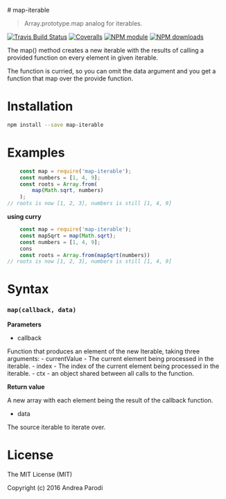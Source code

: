 # map-iterable

> Array.prototype.map analog for iterables.

[![Travis Build Status](https://img.shields.io/travis/parro-it/map-iterable.svg)](http://travis-ci.org/parro-it/map-iterable)
[![Coveralls](https://img.shields.io/coveralls/parro-it/map-iterable.svg?maxAge=2592000)](https://coveralls.io/github/parro-it/map-iterable)
[![NPM module](https://img.shields.io/npm/v/map-iterable.svg)](https://npmjs.org/package/map-iterable)
[![NPM downloads](https://img.shields.io/npm/dt/map-iterable.svg)](https://npmjs.org/package/map-iterable)


The map() method creates a new iterable with the results of calling a provided function on every element in given iterable.

The function is curried, so you can omit the data argument and you get a function that map over the provide function.

# Installation

```bash
npm install --save map-iterable
```

# Examples

```js
	const map = require('map-iterable');
	const numbers = [1, 4, 9];
	const roots = Array.from(
		map(Math.sqrt, numbers)
	);
// roots is now [1, 2, 3], numbers is still [1, 4, 9]

```

**using curry**

```js
	const map = require('map-iterable');
	const mapSqrt = map(Math.sqrt);
	const numbers = [1, 4, 9];
	cons
	const roots = Array.from(mapSqrt(numbers))
// roots is now [1, 2, 3], numbers is still [1, 4, 9]

```


# Syntax

### `map(callback, data)`

**Parameters**

* callback

Function that produces an element of the new Iterable, taking three arguments:
	- currentValue - The current element being processed in the iterable.
	- index - The index of the current element being processed in the iterable.
	- ctx - an object shared between all calls to the function.

**Return value**

A new array with each element being the result of the callback function.

* data

The source iterable to iterate over.


# License

The MIT License (MIT)

Copyright (c) 2016 Andrea Parodi
